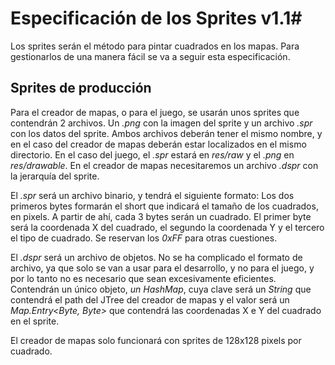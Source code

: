 # Especificación de los Sprites v1.1#

Los sprites serán el método para pintar cuadrados en los mapas. Para gestionarlos de una manera fácil se va a seguir esta especificación.

## Sprites de producción ##

Para el creador de mapas, o para el juego, se usarán unos sprites que contendrán 2 archivos. Un *.png* con la imagen del sprite y un archivo *.spr* con los datos del sprite. Ambos archivos deberán tener el mismo nombre, y en el caso del creador de mapas deberán estar localizados en el mismo directorio. En el caso del juego, el *.spr* estará en *res/raw* y el *.png* en *res/drawable*. En el creador de mapas necesitaremos un archivo *.dspr* con la jerarquía del sprite.

El *.spr* será un archivo binario, y tendrá el siguiente formato: Los dos primeros bytes formarán el short que indicará el tamaño de los cuadrados, en pixels. A partir de ahí, cada 3 bytes serán un cuadrado. El primer byte será la coordenada X del cuadrado, el segundo la coordenada Y y el tercero el tipo de cuadrado. Se reservan los *0xFF* para otras cuestiones.

El *.dspr* será un archivo de objetos. No se ha complicado el formato de archivo, ya que solo se van a usar para el desarrollo, y no para el juego, y por lo tanto no es necesario que sean excesivamente eficientes. Contendrán un único objeto, *un HashMap*, cuya clave será un *String* que contendrá el path del JTree del creador de mapas y el valor será un *Map.Entry<Byte, Byte>* que contendrá las coordenadas X e Y del cuadrado en el sprite.

El creador de mapas solo funcionará con sprites de 128x128 pixels por cuadrado.
